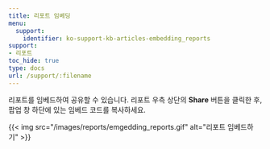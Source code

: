 ```yaml
---
title: 리포트 임베딩
menu:
  support:
    identifier: ko-support-kb-articles-embedding_reports
support:
- 리포트
toc_hide: true
type: docs
url: /support/:filename
---
```


리포트를 임베드하여 공유할 수 있습니다. 리포트 우측 상단의 **Share** 버튼을 클릭한 후, 팝업 창 하단에 있는 임베드 코드를 복사하세요.

{{< img src="/images/reports/emgedding_reports.gif" alt="리포트 임베드하기" >}}